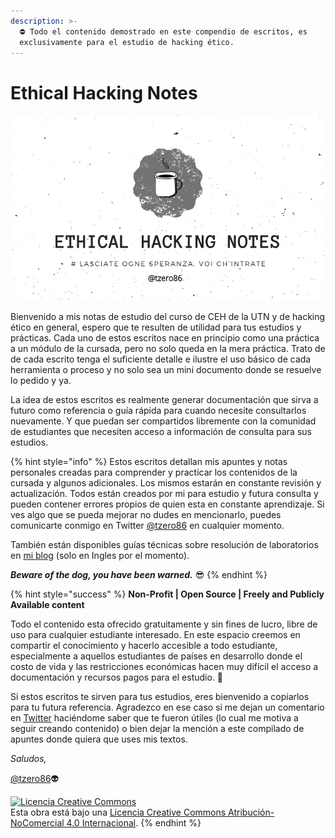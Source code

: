 ```yaml
---
description: >-
  ⛔ Todo el contenido demostrado en este compendio de escritos, es
  exclusivamente para el estudio de hacking ético.
---
```


# Ethical Hacking Notes



![](<.gitbook/assets/Grunge Water Mechanic Tool Business Card.png>)

Bienvenido a mis notas de estudio del curso de CEH de la UTN y de hacking ético en general, espero que te resulten de utilidad para tus estudios y prácticas. Cada uno de estos escritos nace en principio como una práctica a un módulo de la cursada, pero no solo queda en la mera práctica. Trato de de cada escrito tenga el suficiente detalle e ilustre el uso básico de cada herramienta o proceso y no solo sea un mini documento donde se resuelve lo pedido y ya.&#x20;

La idea de estos escritos es realmente generar documentación que sirva a futuro como referencia o guía rápida para cuando necesite consultarlos nuevamente. Y que puedan ser compartidos libremente con la comunidad de estudiantes que necesiten acceso a información de consulta para sus estudios.&#x20;

{% hint style="info" %}
Estos escritos detallan mis apuntes y notas personales creadas para comprender y practicar los contenidos de la cursada y algunos adicionales. Los mismos estarán en constante revisión y actualización. Todos están creados por mi para estudio y futura consulta y pueden contener errores propios de quien esta en constante aprendizaje. Si ves algo que se pueda mejorar no dudes en mencionarlo, puedes comunicarte conmigo en Twitter [@tzero86](https://twitter.com/Tzero86) en cualquier momento.

También están disponibles guías técnicas sobre resolución de laboratorios en [mi blog](https://www.tzero86bits.tk/) (solo en Ingles por el momento).

_**Beware of the dog, you have been warned.**_ 😎
{% endhint %}

{% hint style="success" %}
**Non-Profit | Open Source | Freely and Publicly Available content**

Todo el contenido esta ofrecido gratuitamente y sin fines de lucro, libre de uso para cualquier estudiante interesado. En este espacio creemos en compartir el conocimiento y hacerlo accesible a todo estudiante, especialmente a aquellos  estudiantes de países en desarrollo donde el costo de vida y las restricciones económicas hacen muy difícil el acceso a documentación y recursos pagos para el estudio. 💚

Si estos escritos te sirven para tus estudios, eres bienvenido a copiarlos para tu futura referencia. Agradezco en ese caso si me dejan un comentario en [Twitter](https://twitter.com/Tzero86) haciéndome saber que te fueron útiles (lo cual me motiva a seguir creando contenido) o bien dejar la mención a este compilado de apuntes donde quiera que uses mis textos.

_Saludos,_&#x20;

[@tzero86](https://twitter.com/Tzero86):alien:&#x20;

&#x20;[![Licencia Creative Commons](https://i.creativecommons.org/l/by-nc/4.0/88x31.png)](http://creativecommons.org/licenses/by-nc/4.0/)\
&#x20; Esta obra está bajo una [Licencia Creative Commons Atribución-NoComercial 4.0 Internacional](http://creativecommons.org/licenses/by-nc/4.0/).
{% endhint %}

